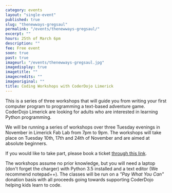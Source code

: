 ```yaml
---
category: events
layout: "single-event"
published: true
slug: "thenewways-gregsaul"
permalink: "/events/thenewways-gregsaul/"
excerpt: ""
hours: 25th of March 6pm
description: ""
fee: Free event
soon: true
past: true
imageurl: "/events/thenewways-gregsaul.jpg"
imagedisplay: true
imagetitle: ""
imagecredits: ""
imageoriginal: ""
title: Coding Workshops with CoderDojo Limerick
---
```


This is a series of three workshops that will guide you from writing your first computer program to programming a text-based adventure game. CoderDojo Limerick are looking for adults who are interested in learning Python programming.

We will be running a series of workshops over three Tuesday evenings in November in Limerick Fab Lab from 7pm to 9pm. 
The workshops will take place on Tuesday 10th, 17th and 24th of November and are aimed at absolute beginners.

If you would like to take part, please book a ticket [through this link](http://python1.eventbrite.ie).

The workshops assume no prior knowledge, but you will need a laptop (don't forget the charger) with Python 3.5 installed and a text editor (We recommend notepad++). The classes will be run on a _"Pay What You Can"_ donation basis with all proceeds going towards supporting CoderDojo helping kids learn to code.